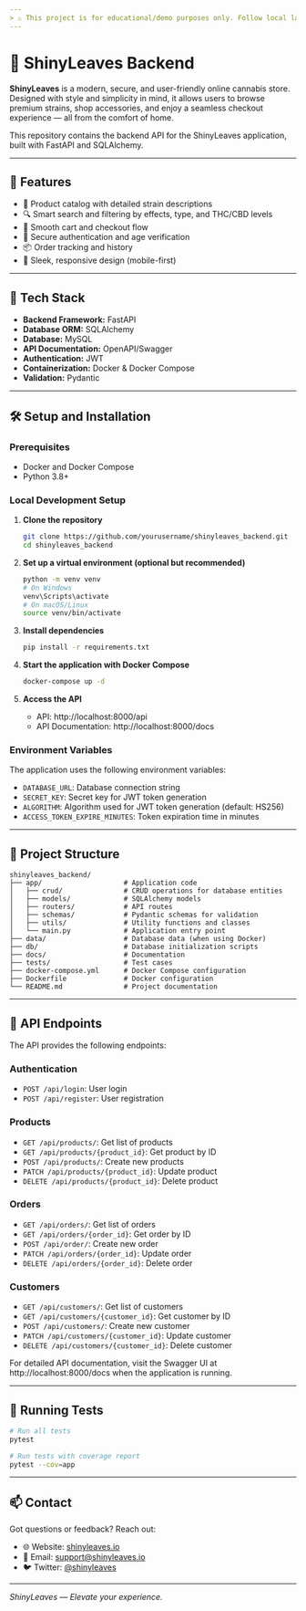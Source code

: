 ```yaml
---
> ⚠️ This project is for educational/demo purposes only. Follow local laws regarding cannabis sales and distribution.
---
```


# 🌿 ShinyLeaves Backend

**ShinyLeaves** is a modern, secure, and user-friendly online cannabis store. Designed with style and simplicity in mind, it allows users to browse premium strains, shop accessories, and enjoy a seamless checkout experience — all from the comfort of home.

This repository contains the backend API for the ShinyLeaves application, built with FastAPI and SQLAlchemy.

---

## 🚀 Features

- 🌱 Product catalog with detailed strain descriptions
- 🔍 Smart search and filtering by effects, type, and THC/CBD levels
- 🛒 Smooth cart and checkout flow
- 🔐 Secure authentication and age verification
- 📦 Order tracking and history
- 🎨 Sleek, responsive design (mobile-first)

---

## 🧰 Tech Stack

- **Backend Framework:** FastAPI
- **Database ORM:** SQLAlchemy
- **Database:** MySQL
- **API Documentation:** OpenAPI/Swagger
- **Authentication:** JWT
- **Containerization:** Docker & Docker Compose
- **Validation:** Pydantic

---

## 🛠️ Setup and Installation

### Prerequisites
- Docker and Docker Compose
- Python 3.8+

### Local Development Setup

1. **Clone the repository**
   ```bash
   git clone https://github.com/yourusername/shinyleaves_backend.git
   cd shinyleaves_backend
   ```

2. **Set up a virtual environment (optional but recommended)**
   ```bash
   python -m venv venv
   # On Windows
   venv\Scripts\activate
   # On macOS/Linux
   source venv/bin/activate
   ```

3. **Install dependencies**
   ```bash
   pip install -r requirements.txt
   ```

4. **Start the application with Docker Compose**
   ```bash
   docker-compose up -d
   ```

5. **Access the API**
   - API: http://localhost:8000/api
   - API Documentation: http://localhost:8000/docs

### Environment Variables

The application uses the following environment variables:

- `DATABASE_URL`: Database connection string
- `SECRET_KEY`: Secret key for JWT token generation
- `ALGORITHM`: Algorithm used for JWT token generation (default: HS256)
- `ACCESS_TOKEN_EXPIRE_MINUTES`: Token expiration time in minutes

---

## 📁 Project Structure

```
shinyleaves_backend/
├── app/                    # Application code
│   ├── crud/               # CRUD operations for database entities
│   ├── models/             # SQLAlchemy models
│   ├── routers/            # API routes
│   ├── schemas/            # Pydantic schemas for validation
│   ├── utils/              # Utility functions and classes
│   └── main.py             # Application entry point
├── data/                   # Database data (when using Docker)
├── db/                     # Database initialization scripts
├── docs/                   # Documentation
├── tests/                  # Test cases
├── docker-compose.yml      # Docker Compose configuration
├── Dockerfile              # Docker configuration
└── README.md               # Project documentation
```

---

## 🔄 API Endpoints

The API provides the following endpoints:

### Authentication
- `POST /api/login`: User login
- `POST /api/register`: User registration

### Products
- `GET /api/products/`: Get list of products
- `GET /api/products/{product_id}`: Get product by ID
- `POST /api/products/`: Create new products
- `PATCH /api/products/{product_id}`: Update product
- `DELETE /api/products/{product_id}`: Delete product

### Orders
- `GET /api/orders/`: Get list of orders
- `GET /api/orders/{order_id}`: Get order by ID
- `POST /api/order/`: Create new order
- `PATCH /api/orders/{order_id}`: Update order
- `DELETE /api/orders/{order_id}`: Delete order

### Customers
- `GET /api/customers/`: Get list of customers
- `GET /api/customers/{customer_id}`: Get customer by ID
- `POST /api/customers/`: Create new customer
- `PATCH /api/customers/{customer_id}`: Update customer
- `DELETE /api/customers/{customer_id}`: Delete customer

For detailed API documentation, visit the Swagger UI at http://localhost:8000/docs when the application is running.

---

## 🧪 Running Tests

```bash
# Run all tests
pytest

# Run tests with coverage report
pytest --cov=app
```

---

## 📫 Contact

Got questions or feedback? Reach out:

* 🌐 Website: [shinyleaves.io](https://shinyleaves.io)
* 📧 Email: [support@shinyleaves.io](mailto:support@shinyleaves.io)
* 🐦 Twitter: [@shinyleaves](https://twitter.com/shinyleaves)

---

*ShinyLeaves — Elevate your experience.*
